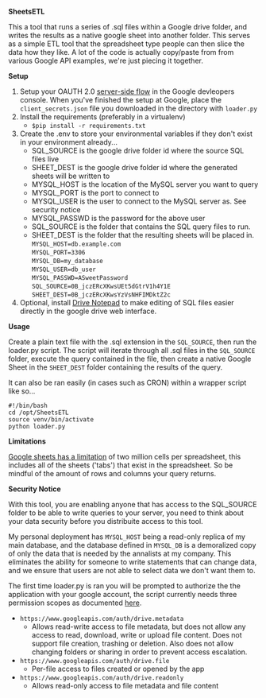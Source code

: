 **SheetsETL**

This a tool that runs a series of .sql files within a Google drive folder, and writes the results as a native google sheet into another folder.
This serves as a simple ETL tool that the spreadsheet type people can then slice the data how they like.
A lot of the code is actually copy/paste from from various Google API examples, we're just piecing it together.

**Setup**

1. Setup your OAUTH 2.0 [server-side flow](https://developers.google.com/drive/v2/web/auth/web-server) in the Google devleopers console.
When you've finished the setup at Google, place the `client_secrets.json` file you downloaded in the directory with
 `loader.py`
2. Install the requirements (preferably in a virtualenv)
    - `$pip install -r requirements.txt`
3. Create the .env to store your environmental variables if they don't exist in your environment already...
    - SQL_SOURCE is the google drive folder id where the source SQL files live
    - SHEET_DEST is the google drive folder id where the generated sheets will be written to
    - MYSQL_HOST is the location of the MySQL server you want to query
    - MYSQL_PORT is the port to connect to
    - MYSQL_USER is the user to connect to the MySQL server as. See security notice
    - MYSQL_PASSWD is the password for the above user
    - SQL_SOURCE is the folder that contains the SQL query files to run.
    - SHEET_DEST is the folder that the resulting sheets will be placed in.
    `MYSQL_HOST=db.example.com`  
    `MYSQL_PORT=3306`  
    `MYSQL_DB=my_database`  
    `MYSQL_USER=db_user`  
    `MYSQL_PASSWD=ASweetPassword`  
    `SQL_SOURCE=0B_jczERcXKwsUEt5dGtrV1h4Y1E`
    `SHEET_DEST=0B_jczERcXKwsYzVsNHFIMDktZ2c`
6. Optional, install [Drive Notepad](https://chrome.google.com/webstore/detail/drive-notepad/gpgjomejfimnbmobcocilppikhncegaj) to make editing of SQL files easier directly in the google drive web interface.

**Usage**

Create a plain text file with the .sql extension in the `SQL_SOURCE`, then run the loader.py script.
The script will iterate through all .sql files in the `SQL_SOURCE` folder, execute the query contained
in the file, then create a native Google Sheet in the `SHEET_DEST` folder containing the results of the query.

It can also be ran easily (in cases such as CRON) within a wrapper script like so...

    #!/bin/bash
    cd /opt/SheetsETL
    source venv/bin/activate
    python loader.py



**Limitations**

[Google sheets has a limitation](https://support.google.com/drive/answer/37603?hl=en) of two million cells per spreadsheet, this includes all of the sheets ('tabs')
that exist in the spreadsheet. So be mindful of the amount of rows and columns your query returns.

**Security Notice**

With this tool, you are enabling anyone that has access to the SQL_SOURCE folder to be
able to write queries to your server, you need to think about your data security before you distribuite
access to this tool.

My personal deployment has `MYSQL_HOST` being a read-only
replica of my main database, and the database defined in `MYSQL_DB` is a demoralized copy
of only the data that is needed by the annalists at my company. This eliminates the ability for someone
to write statements that can change data, and we ensure that users are not able to select data we don't want
them to.

The first time loader.py is ran you will be prompted to authorize the the application with your google account, the script
currently needs three permission scopes as documented [here](https://developers.google.com/drive/v2/web/scopes#google_drive_scopes).
  - `https://www.googleapis.com/auth/drive.metadata`
    - Allows read-write access to file metadata, but does not allow any access to read, download, write or upload file content. Does not support file creation, trashing or deletion. Also does not allow changing folders or sharing in order to prevent access escalation.
  - `https://www.googleapis.com/auth/drive.file`
    - Per-file access to files created or opened by the app
  - `https://www.googleapis.com/auth/drive.readonly`
    - Allows read-only access to file metadata and file content